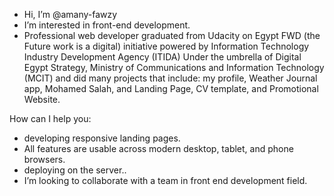 - Hi, I’m @amany-fawzy
- I’m interested in front-end development.
- Professional web developer graduated from Udacity on Egypt FWD (the Future work is a digital) initiative powered by Information Technology Industry Development Agency (ITIDA) Under the umbrella of Digital Egypt Strategy, Ministry of Communications and Information Technology (MCIT) and did many projects that include: my profile, Weather Journal app, Mohamed Salah, and Landing Page, CV template, and Promotional Website.

How can I help you:
- developing responsive landing pages.
- All features are usable across modern desktop, tablet, and phone browsers.
- deploying on the server..
- I’m looking to collaborate with a team in  front end development field.


<!---
amany-fawzy/amany-fawzy is a ✨ special ✨ repository because its `README.md` (this file) appears on your GitHub profile.
You can click the Preview link to take a look at your changes.
--->

